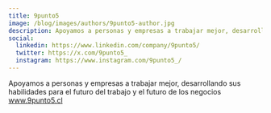 ```yaml
---
title: 9punto5
image: /blog/images/authors/9punto5-author.jpg
description: Apoyamos a personas y empresas a trabajar mejor, desarrollando sus habilidades para el futuro del trabajo y el futuro de los negocios.
social:
  linkedin: https://www.linkedin.com/company/9punto5/
  twitter: https://x.com/9punto5_
  instagram: https://www.instagram.com/9punto5_/
---
```


Apoyamos a personas y empresas a trabajar mejor, desarrollando sus habilidades para el futuro del trabajo y el futuro de los negocios www.9punto5.cl
